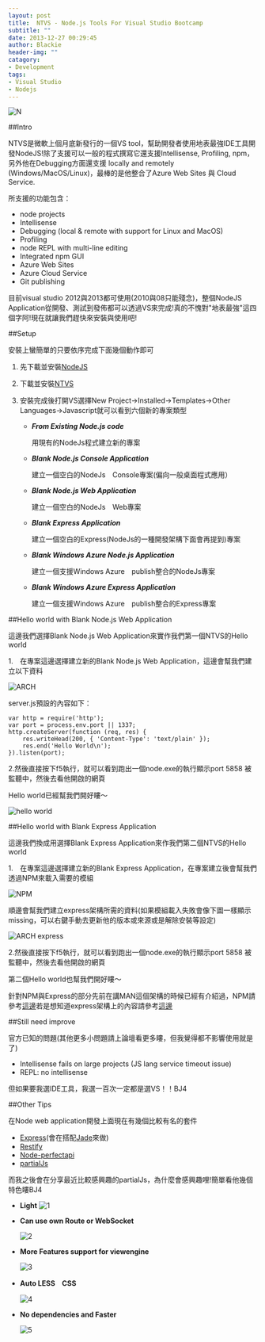 ```yaml
---
layout: post
title:  NTVS - Node.js Tools For Visual Studio Bootcamp
subtitle: ""
date: 2013-12-27 00:29:45
author: Blackie
header-img: ""
catagory:
- Development
tags: 
- Visual Studio
- Nodejs
---
```


<!-- More -->

![N](https://dl.dropboxusercontent.com/u/20925528/%E6%8A%80%E8%A1%93Blog/blogs/20131227/Codeplex%20Logo.png)

##Intro

NTVS是微軟上個月底新發行的一個VS tool，幫助開發者使用地表最強IDE工具開發NodeJS!除了支援可以一般的程式撰寫它還支援Intellisense, Profiling, npm，另外他在Debugging方面還支援 locally and remotely (Windows/MacOS/Linux)，最棒的是他整合了Azure Web Sites 與 Cloud Service.

所支援的功能包含：

- node projects
- Intellisense
- Debugging (local & remote with support for Linux and MacOS)
- Profiling
- node REPL with multi-line editing
- Integrated npm GUI
- Azure Web Sites
- Azure Cloud Service
- Git publishing

目前visual studio 2012與2013都可使用(2010與08只能殘念)，整個NodeJS Application從開發、測試到發佈都可以透過VS來完成!真的不愧對"地表最強"這四個字阿!現在就讓我們趕快來安裝與使用吧!

##Setup

安裝上蠻簡單的只要依序完成下面幾個動作即可

1. 先下載並安裝[NodeJS](http://nodejs.org/)
2. 下載並安裝[NTVS](https://nodejstools.codeplex.com/releases)
3. 安裝完成後打開VS選擇New Project->Installed->Templates->Other Languages->Javascript就可以看到六個新的專案類型

	- <em>**From Existing Node.js code**</em>
	
		用現有的NodeJs程式建立新的專案	 	

	- <em>**Blank Node.js Console Application**</em>
		
		建立一個空白的NodeJs　Console專案(偏向一般桌面程式應用）
		
	- <em>**Blank Node.js Web Application**</em>
	
		建立一個空白的NodeJs　Web專案

	- <em>**Blank Express Application**</em>
	
		建立一個空白的Express(NodeJs的一種開發架構下面會再提到)專案

	- <em>**Blank Windows Azure Node.js Application**</em>

		建立一個支援Windows Azure　publish整合的NodeJs專案

	- <em>**Blank Windows Azure Express Application**</em>

		建立一個支援Windows Azure　publish整合的Express專案


##Hello world with Blank Node.js Web Application

這邊我們選擇Blank Node.js Web Application來實作我們第一個NTVS的Hello world

1.　在專案這邊選擇建立新的Blank Node.js Web Application，這邊會幫我們建立以下資料

![ARCH](https://dl.dropboxusercontent.com/u/20925528/%E6%8A%80%E8%A1%93Blog/blogs/20131227/Arch.PNG)

server.js預設的內容如下：

	var http = require('http');
	var port = process.env.port || 1337;
	http.createServer(function (req, res) {
	    res.writeHead(200, { 'Content-Type': 'text/plain' });
	    res.end('Hello World\n');
	}).listen(port);

2.然後直接按下f5執行，就可以看到跑出一個node.exe的執行顯示port 5858 被監聽中，然後去看他開啟的網頁 

Hello world已經幫我們開好瞜～

![hello world](https://dl.dropboxusercontent.com/u/20925528/%E6%8A%80%E8%A1%93Blog/blogs/20131227/hello%20world.PNG)

##Hello world with Blank Express Application

這邊我們換成用選擇Blank Express Application來作我們第二個NTVS的Hello world

1.　在專案這邊選擇建立新的Blank Express Application，在專案建立後會幫我們透過NPM來載入需要的模組

![NPM](https://dl.dropboxusercontent.com/u/20925528/%E6%8A%80%E8%A1%93Blog/blogs/20131227/npm%20update.PNG)

順邊會幫我們建立express架構所需的資料(如果模組載入失敗會像下圖一樣顯示missing，可以右鍵手動去更新他的版本或來源或是解除安裝等設定)

![ARCH express](https://dl.dropboxusercontent.com/u/20925528/%E6%8A%80%E8%A1%93Blog/blogs/20131227/Arch%20express.PNG)

2.然後直接按下f5執行，就可以看到跑出一個node.exe的執行顯示port 5858 被監聽中，然後去看他開啟的網頁 

第二個Hello world也幫我們開好瞜～

針對NPM與Express的部分先前在講MAN這個架構的時候已經有介紹過，NPM請參考[這邊](http://www.dotblogs.com.tw/blackie1019/archive/2013/10/23/125248.aspx)若是想知道express架構上的內容請參考[這邊](http://www.dotblogs.com.tw/blackie1019/archive/2013/10/23/125249.aspx)

##Still need improve

官方已知的問題(其他更多小問題請上論壇看更多瞜，但我覺得都不影響使用就是了)

- Intellisense fails on large projects (JS lang service timeout issue)
- REPL: no intellisense

但如果要我選IDE工具，我選一百次一定都是選VS！！BJ4

##Other Tips

在Node web application開發上面現在有幾個比較有名的套件

- [Express](http://expressjs.com/)(會在搭配[Jade](http://jade-lang.com/)來做)
- [Restify](http://mcavage.me/node-restify/)
- [Node-perfectapi](http://perfectapi.github.io/node-perfectapi/)
- [partialJs](http://www.partialjs.com/)

而我之後會在分享最近比較感興趣的partialJs，為什麼會感興趣哩!簡單看他幾個特色瞜BJ4

-	**Light**
	![1](https://dl.dropboxusercontent.com/u/20925528/%E6%8A%80%E8%A1%93Blog/blogs/20131227/compare_1.PNG)

-	**Can use own Route or WebSocket**	
	
	![2](https://dl.dropboxusercontent.com/u/20925528/%E6%8A%80%E8%A1%93Blog/blogs/20131227/compare_2.PNG)	

-	**More Features support for viewengine**	
	
	![3](https://dl.dropboxusercontent.com/u/20925528/%E6%8A%80%E8%A1%93Blog/blogs/20131227/compare_3.PNG)	

-	**Auto LESS　CSS**
	
	![4](https://dl.dropboxusercontent.com/u/20925528/%E6%8A%80%E8%A1%93Blog/blogs/20131227/compare_4.PNG)	

-	**No dependencies and Faster**	
	
	![5](https://dl.dropboxusercontent.com/u/20925528/%E6%8A%80%E8%A1%93Blog/blogs/20131227/compare_5.PNG)	


